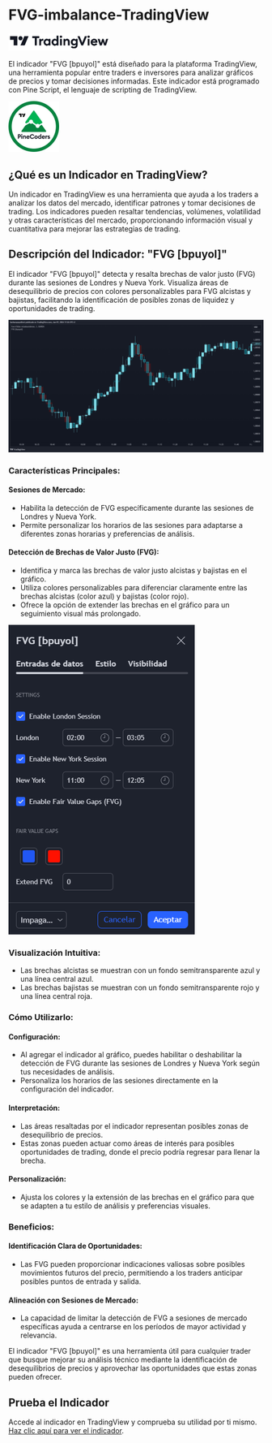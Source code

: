 # FVG-imbalance-TradingView

<img src="./images/9485e913620577eff748a7b28f263a8b.jpg" alt="TradingView Logo" width="200">

El indicador "FVG [bpuyol]" está diseñado para la plataforma TradingView, una herramienta popular entre traders e inversores para analizar gráficos de precios y tomar decisiones informadas. Este indicador está programado con Pine Script, el lenguaje de scripting de TradingView.

<img src="./images/3bDPwu0m_400x400.jpg" alt="Pine Script Logo" width="100">

## ¿Qué es un Indicador en TradingView?

Un indicador en TradingView es una herramienta que ayuda a los traders a analizar los datos del mercado, identificar patrones y tomar decisiones de trading. Los indicadores pueden resaltar tendencias, volúmenes, volatilidad y otras características del mercado, proporcionando información visual y cuantitativa para mejorar las estrategias de trading.

## Descripción del Indicador: "FVG [bpuyol]"

El indicador "FVG [bpuyol]" detecta y resalta brechas de valor justo (FVG) durante las sesiones de Londres y Nueva York. Visualiza áreas de desequilibrio de precios con colores personalizables para FVG alcistas y bajistas, facilitando la identificación de posibles zonas de liquidez y oportunidades de trading.

![EURUSD Chart](./images/EURUSD_2024-06-07_17-26-44.png)

### Características Principales:

#### Sesiones de Mercado:
- Habilita la detección de FVG específicamente durante las sesiones de Londres y Nueva York.
- Permite personalizar los horarios de las sesiones para adaptarse a diferentes zonas horarias y preferencias de análisis.

#### Detección de Brechas de Valor Justo (FVG):
- Identifica y marca las brechas de valor justo alcistas y bajistas en el gráfico.
- Utiliza colores personalizables para diferenciar claramente entre las brechas alcistas (color azul) y bajistas (color rojo).
- Ofrece la opción de extender las brechas en el gráfico para un seguimiento visual más prolongado.

![Indicator Panel](./images/panel-indicador-fvg-bpuyol.png)

### Visualización Intuitiva:
- Las brechas alcistas se muestran con un fondo semitransparente azul y una línea central azul.
- Las brechas bajistas se muestran con un fondo semitransparente rojo y una línea central roja.

### Cómo Utilizarlo:

#### Configuración:
- Al agregar el indicador al gráfico, puedes habilitar o deshabilitar la detección de FVG durante las sesiones de Londres y Nueva York según tus necesidades de análisis.
- Personaliza los horarios de las sesiones directamente en la configuración del indicador.

#### Interpretación:
- Las áreas resaltadas por el indicador representan posibles zonas de desequilibrio de precios.
- Estas zonas pueden actuar como áreas de interés para posibles oportunidades de trading, donde el precio podría regresar para llenar la brecha.

#### Personalización:
- Ajusta los colores y la extensión de las brechas en el gráfico para que se adapten a tu estilo de análisis y preferencias visuales.

### Beneficios:

#### Identificación Clara de Oportunidades:
- Las FVG pueden proporcionar indicaciones valiosas sobre posibles movimientos futuros del precio, permitiendo a los traders anticipar posibles puntos de entrada y salida.

#### Alineación con Sesiones de Mercado:
- La capacidad de limitar la detección de FVG a sesiones de mercado específicas ayuda a centrarse en los períodos de mayor actividad y relevancia.

El indicador "FVG [bpuyol]" es una herramienta útil para cualquier trader que busque mejorar su análisis técnico mediante la identificación de desequilibrios de precios y aprovechar las oportunidades que estas zonas pueden ofrecer.

## Prueba el Indicador

Accede al indicador en TradingView y comprueba su utilidad por ti mismo. [Haz clic aquí para ver el indicador](https://es.tradingview.com/script/TVn2fcFe/).
